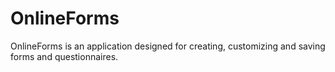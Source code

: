 # OnlineForms
OnlineForms is an application designed for creating, customizing and saving forms and questionnaires.
